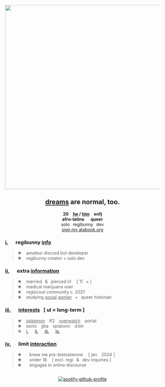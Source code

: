<div align="center">
  <img src="https://i.postimg.cc/4dNXNh3b/numbers.png" width="600">
  
## [dreams](https://open.spotify.com/track/76YNtkcChxCfgTItxEjH2v?si=79c0f43cca1b474b) are normal, too.
**20  <ins>he</ins> / <ins>him</ins>  enfj\
afro-latino⠀⠀queer**\
solo⠀regibunny⠀dev\
[sign my atabook.org](https://hempderived.atabook.org)


</div>

### **<ins>i.</ins>⠀⠀regibunny <ins>info</ins>**
> **★**  amateur discord bot developer\
> **★**  regibunny creator + solo dev

### **<ins>ii.</ins>⠀⠀extra <ins>information</ins>**
> **★**  married⠀&⠀pierced irl⠀ [ 11⠀× ]\
**★**  medical marijuana user\
**★**  regiscout community c. 2021\
**★**  studying <ins>social</ins> <ins>worker</ins>⠀+⠀queer historian

### **<ins>iii.</ins>⠀⠀<ins>interests</ins>⠀[ ul = long-term ]**
> **★**  <ins>pokémon</ins>  tf2  <ins>overwatch</ins>  portal\
**★**  sonic  jjba  splatoon  d:bh\
**☆**  [i.](https://mspaintadventures.fandom.com/wiki/Dave_Strider)   [ii.](https://deltarune.fandom.com/wiki/Susie)   [iii.](https://overwatch.fandom.com/wiki/Venture)   [iv.](https://overwatch.fandom.com/wiki/Cassidy)

### **<ins>iv.</ins>⠀⠀limit <ins>interaction</ins>**
> **★** ⠀⠀knew me pre-testosterone⠀ [ jan.⠀2024 ]\
**★** ⠀⠀under 18⠀ [ excl. regi⠀&⠀dev inquiries ]</sup>\
**★** ⠀⠀engages in online discourse
##  

<div align="center">

  [![spotify-github-profile](https://spotify-github-profile.kittinanx.com/api/view?uid=1osmny1bc0de3a5c2cmr0p1v8&cover_image=true&theme=compact&show_offline=false&background_color=121212&interchange=false)](https://github.com/kittinan/spotify-github-profile)
</div>

 

